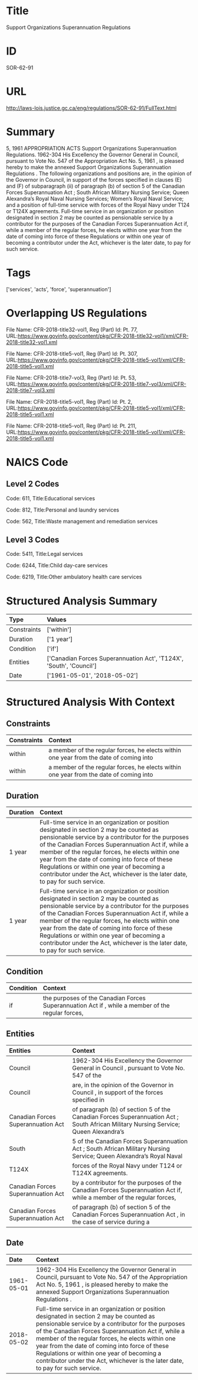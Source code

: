 # Title
Support Organizations Superannuation Regulations


# ID
SOR-62-91

# URL
http://laws-lois.justice.gc.ca/eng/regulations/SOR-62-91/FullText.html


# Summary
5, 1961 APPROPRIATION ACTS Support Organizations Superannuation Regulations.
1962-304 His Excellency the Governor General in Council, pursuant to Vote No. 547 of the  Appropriation Act No. 5, 1961 , is pleased hereby to make the annexed  Support Organizations Superannuation Regulations .
The following organizations and positions are, in the opinion of the Governor in Council, in support of the forces specified in clauses (E) and (F) of subparagraph (ii) of paragraph (b) of section 5 of the  Canadian Forces Superannuation Act ; South African Military Nursing Service; Queen Alexandra’s Royal Naval Nursing Services; Women’s Royal Naval Service; and a position of full-time service with forces of the Royal Navy under T124 or T124X agreements.
Full-time service in an organization or position designated in section 2 may be counted as pensionable service by a contributor for the purposes of the  Canadian Forces Superannuation Act  if, while a member of the regular forces, he elects within one year from the date of coming into force of these Regulations or within one year of becoming a contributor under the Act, whichever is the later date, to pay for such service.


# Tags
['services', 'acts', 'force', 'superannuation']


# Overlapping US Regulations
File Name: CFR-2018-title32-vol1, Reg (Part) Id: Pt. 77, URL:https://www.govinfo.gov/content/pkg/CFR-2018-title32-vol1/xml/CFR-2018-title32-vol1.xml

File Name: CFR-2018-title5-vol1, Reg (Part) Id: Pt. 307, URL:https://www.govinfo.gov/content/pkg/CFR-2018-title5-vol1/xml/CFR-2018-title5-vol1.xml

File Name: CFR-2018-title7-vol3, Reg (Part) Id: Pt. 53, URL:https://www.govinfo.gov/content/pkg/CFR-2018-title7-vol3/xml/CFR-2018-title7-vol3.xml

File Name: CFR-2018-title5-vol1, Reg (Part) Id: Pt. 2, URL:https://www.govinfo.gov/content/pkg/CFR-2018-title5-vol1/xml/CFR-2018-title5-vol1.xml

File Name: CFR-2018-title5-vol1, Reg (Part) Id: Pt. 211, URL:https://www.govinfo.gov/content/pkg/CFR-2018-title5-vol1/xml/CFR-2018-title5-vol1.xml




# NAICS Code
## Level 2 Codes
Code: 611, Title:Educational services

Code: 812, Title:Personal and laundry services

Code: 562, Title:Waste management and remediation services




## Level 3 Codes
Code: 5411, Title:Legal services

Code: 6244, Title:Child day-care services

Code: 6219, Title:Other ambulatory health care services







# Structured Analysis Summary
| Type        | Values                                                              |
|:------------|:--------------------------------------------------------------------|
| Constraints | ['within']                                                          |
| Duration    | ['1 year']                                                          |
| Condition   | ['if']                                                              |
| Entities    | ['Canadian Forces Superannuation Act', 'T124X', 'South', 'Council'] |
| Date        | ['1961-05-01', '2018-05-02']                                        |


# Structured Analysis With Context
 


## Constraints
| Constraints   | Context                                                                                |
|:--------------|:---------------------------------------------------------------------------------------|
| within        | a member of the regular forces, he elects within one year from the date of coming into |
| within        | a member of the regular forces, he elects within one year from the date of coming into |


## Duration
| Duration   | Context                                                                                                                                                                                                                                                                                                                                                                                                                                    |
|:-----------|:-------------------------------------------------------------------------------------------------------------------------------------------------------------------------------------------------------------------------------------------------------------------------------------------------------------------------------------------------------------------------------------------------------------------------------------------|
| 1 year     | Full-time service in an organization or position designated in section 2 may be counted as pensionable service by a contributor for the purposes of the  Canadian Forces Superannuation Act  if, while a member of the regular forces, he elects within one year from the date of coming into force of these Regulations or within one year of becoming a contributor under the Act, whichever is the later date, to pay for such service. |
| 1 year     | Full-time service in an organization or position designated in section 2 may be counted as pensionable service by a contributor for the purposes of the  Canadian Forces Superannuation Act  if, while a member of the regular forces, he elects within one year from the date of coming into force of these Regulations or within one year of becoming a contributor under the Act, whichever is the later date, to pay for such service. |


## Condition
| Condition   | Context                                                                                           |
|:------------|:--------------------------------------------------------------------------------------------------|
| if          | the purposes of the Canadian Forces Superannuation Act if , while a member of the regular forces, |


## Entities
| Entities                           | Context                                                                                                                             |
|:-----------------------------------|:------------------------------------------------------------------------------------------------------------------------------------|
| Council                            | 1962-304 His Excellency the Governor General in  Council , pursuant to Vote No. 547 of the                                          |
| Council                            | are, in the opinion of the Governor in Council , in support of the forces specified in                                              |
| Canadian Forces Superannuation Act | of paragraph (b) of section 5 of the Canadian Forces Superannuation Act ; South African Military Nursing Service; Queen Alexandra’s |
| South                              | 5 of the Canadian Forces Superannuation Act ; South African Military Nursing Service; Queen Alexandra’s Royal Naval                 |
| T124X                              | forces of the Royal Navy under T124 or T124X  agreements.                                                                           |
| Canadian Forces Superannuation Act | by a contributor for the purposes of the Canadian Forces Superannuation Act if, while a member of the regular forces,               |
| Canadian Forces Superannuation Act | of paragraph (b) of section 5 of the Canadian Forces Superannuation Act , in the case of service during a                           |


## Date
| Date       | Context                                                                                                                                                                                                                                                                                                                                                                                                                                    |
|:-----------|:-------------------------------------------------------------------------------------------------------------------------------------------------------------------------------------------------------------------------------------------------------------------------------------------------------------------------------------------------------------------------------------------------------------------------------------------|
| 1961-05-01 | 1962-304 His Excellency the Governor General in Council, pursuant to Vote No. 547 of the  Appropriation Act No. 5, 1961 , is pleased hereby to make the annexed  Support Organizations Superannuation Regulations .                                                                                                                                                                                                                        |
| 2018-05-02 | Full-time service in an organization or position designated in section 2 may be counted as pensionable service by a contributor for the purposes of the  Canadian Forces Superannuation Act  if, while a member of the regular forces, he elects within one year from the date of coming into force of these Regulations or within one year of becoming a contributor under the Act, whichever is the later date, to pay for such service. |


